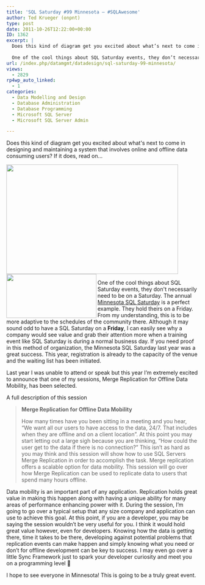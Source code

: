 ```yaml
---
title: 'SQL Saturday #99 Minnesota – #SQLAwesome'
author: Ted Krueger (onpnt)
type: post
date: 2011-10-26T12:22:00+00:00
ID: 1362
excerpt: |
  Does this kind of diagram get you excited about what’s next to come in designing and maintaining a system that involves online and offline data consuming users?  If it is, read on…
  
  One of the cool things about SQL Saturday events, they don’t necessar&hellip;
url: /index.php/datamgmt/datadesign/sql-saturday-99-minnesota/
views:
  - 2829
rp4wp_auto_linked:
  - 1
categories:
  - Data Modelling and Design
  - Database Administration
  - Database Programming
  - Microsoft SQL Server
  - Microsoft SQL Server Admin

---
```

Does this kind of diagram get you excited about what's next to come in designing and maintaining a system that involves online and offline data consuming users? If it does, read on…

<div class="image_block">
  <a href="/wp-content/uploads/blogs/DataMgmt/repl_diag.GIF?mtime=1319638751"><img alt="" src="/wp-content/uploads/blogs/DataMgmt/repl_diag.GIF?mtime=1319638751" width="450" height="286" /></a>
</div>

<div class="image_block">
  <a href="/wp-content/uploads/blogs/DataMgmt/-62.png?mtime=1319638751"><img alt="" src="/wp-content/uploads/blogs/DataMgmt/-62.png?mtime=1319638751" width="236" height="115" align="left" /></a>
</div>

One of the cool things about SQL Saturday events, they don't necessarily need to be on a Saturday. The annual [Minnesota SQL Saturday][1] is a perfect example. They hold theirs on a Friday. From my understanding, this is to be more adaptive to the schedules of the community there. Although it may sound odd to have a SQL Saturday on a **Friday**, I can easily see why a company would see value and grab their attention more when a training event like SQL Saturday is during a normal business day. If you need proof in this method of organization, the Minnesota SQL Saturday last year was a great success. This year, registration is already to the capacity of the venue and the waiting list has been initiated.

Last year I was unable to attend or speak but this year I’m extremely excited to announce that one of my sessions, Merge Replication for Offline Data Mobility, has been selected. 

A full description of this session

> **Merge Replication for Offline Data Mobility**
> 
> How many times have you been sitting in a meeting and you hear, “We want all our users to have access to the data, 24/7. That includes when they are offline and on a client location”. At this point you may start letting out a large sigh because you are thinking, “How could the user get to the data if there is no connection?” This isn’t as hard as you may think and this session will show how to use SQL Servers Merge Replication in order to accomplish the task. Merge replication offers a scalable option for data mobility. This session will go over how Merge Replication can be used to replicate data to users that spend many hours offline.

Data mobility is an important part of any application. Replication holds great value in making this happen along with having a unique ability for many areas of performance enhancing power with it. During the session, I’m going to go over a typical setup that any size company and application can use to achieve this goal. At this point, if you are a developer, you may be saying the session wouldn’t be very useful for you. I think it would hold great value however, even for developers. Knowing how the data is getting there, time it takes to be there, developing against potential problems that replication events can make happen and simply knowing what you need or don’t for offline development can be key to success. I may even go over a little Sync Framework just to spark your developer curiosity and meet you on a programming level 🙂

I hope to see everyone in Minnesota! This is going to be a truly great event.

 [1]: http://www.sqlsaturday.com/99/eventhome.aspx